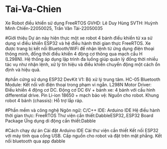 # Tai-Va-Chien
Xe Robot điều khiển sử dụng FreeRTOS 
GVHD: Lê Duy Hùng
SVTH: Huỳnh Minh Chiến-22050025, Trần Văn Tài-22050035

#Giới thiệu Dự án này hiện thực một xe robot 4 bánh điều khiển từ xa sử dụng vi điều khiển ESP32 và hệ điều hành thời gian thực FreeRTOS. Xe được trang bị kết nối Bluetooth/WiFi để nhận lệnh từ ứng dụng điện thoại thông minh, đồng thời điều khiển 4 động cơ thông qua mạch cầu H (L298N). Hệ thống áp dụng lập trình đa luồng giúp quản lý đồng thời nhiều tác vụ như nhận lệnh, xử lý tín hiệu và điều khiển chuyển động một cách ổn định và hiệu quả.

#phần cứng sử dụng ESP32 DevKit V1: Bộ xử lý trung tâm. HC-05 Bluetooth Module: Kết nối với điện thoại trong phạm vi ngắn. L298N Motor Driver: Điều khiển 4 động cơ DC. Động cơ DC 6V + bánh xe: 4 bánh với cấu hình differential drive. Pin Li-ion 18650 + mạch bảo vệ: Nguồn cho robot. Khung robot 4 bánh (chassis): Hỗ trợ lắp ráp.

#Phần mềm và công nghệ Ngôn ngữ: C/C++ IDE: Arduino IDE Hệ điều hành thời gian thực: FreeRTOS Thư viện cần thiết:DabbleESP32,.ESP32 Board Package Ứng dụng di động cần thiết:Dabble

#Cách chạy dự án Cài đặt Arduino IDE Cài thư viện cần thiết Kết nối ESP32 với máy tính qua cổng USB. Cấp nguồn cho robot và đặt trên mặt phẳng. Kết nối bluetooth qua app đabble
